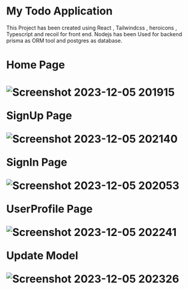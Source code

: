 # My Todo Application

This Project has been created using React , Tailwindcss , heroicons , Typescript and recoil for front end. Nodejs has been Used for backend prisma as ORM tool and postgres as database.

<h1>Home Page<h1>

![Screenshot 2023-12-05 201915](https://github.com/yashr775/MyTodoApplication/assets/151505210/48056f25-658e-46a9-bece-eb662d9dacc3)

SignUp Page

![Screenshot 2023-12-05 202140](https://github.com/yashr775/MyTodoApplication/assets/151505210/e30bfd45-0297-476d-b67e-891b13c357e5)

SignIn Page

![Screenshot 2023-12-05 202053](https://github.com/yashr775/MyTodoApplication/assets/151505210/671e283d-39f8-4e6b-9efe-91e0952e6bca)

UserProfile Page

![Screenshot 2023-12-05 202241](https://github.com/yashr775/MyTodoApplication/assets/151505210/0bd71ddc-0ee8-4b73-915a-00a3edd43287)

Update Model

![Screenshot 2023-12-05 202326](https://github.com/yashr775/MyTodoApplication/assets/151505210/6040f8da-d821-4c85-8316-cbd20b7feb6a)
